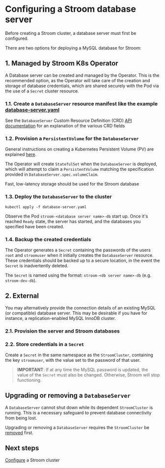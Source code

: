 # Configuring a Stroom database server

Before creating a Stroom cluster, a database server must first be configured.

There are two options for deploying a MySQL database for Stroom:

## 1. Managed by Stroom K8s Operator

A Database server can be created and managed by the Operator. This is the recommended option, as the Operator will take care of the creation and storage of database credentials, which are shared securely with the Pod via the use of a `Secret` cluster resource.

### 1.1. Create a `DatabaseServer` resource manifest like the example [database-server.yaml](https://github.com/p-kimberley/stroom-k8s-operator/blob/master/samples/database-server.yaml)

See the `DatabaseServer` Custom Resource Definition (CRD) [API documentation](https://doc.crds.dev/github.com/p-kimberley/stroom-k8s-operator/stroom.gchq.github.io/DatabaseServer/v1) for an explanation of the various CRD fields

### 1.2. Provision a `PersistentVolume` for the `DatabaseServer`

General instructions on creating a Kubernetes Persistent Volume (PV) are explained [here](https://kubernetes.io/docs/concepts/storage/persistent-volumes/).

The Operator will create `StatefulSet` when the `DatabaseServer` is deployed, which will attempt to claim a `PersistentVolume` matching the specification provided in `DatabaseServer.spec.volumeClaim`.

Fast, low-latency storage should be used for the Stroom database

### 1.3. Deploy the `DatabaseServer` to the cluster

```
kubectl apply -f database-server.yaml
```

Observe the Pod `stroom-<database server name>-db` start up. Once it's reached `Ready` state, the server has started, and the databases you specified have been created.

### 1.4. Backup the created credentials

The Operator generates a `Secret` containing the passwords of the users `root` and `stroomuser` when it initially creates the `DatabaseServer` resource. These credentials should be backed up to a secure location, in the event the `Secret` is inadvertently deleted.

The `Secret` is named using the format: `stroom-<db server name>-db` (e.g. `stroom-dev-db`).

## 2. External

You may alternatively provide the connection details of an existing MySQL (or compatible) database server. This may be desirable if you have for instance, a replication-enabled MySQL InnoDB cluster.

### 2.1. Provision the server and Stroom databases

### 2.2. Store credentials in a `Secret`

Create a `Secret` in the same namespace as the `StroomCluster`, containing the key `stroomuser`, with the value set to the password of that user.

> **IMPORTANT**: If at any time the MySQL password is updated, the value of the `Secret` must also be changed. Otherwise, Stroom will stop functioning.

## Upgrading or removing a `DatabaseServer`

A `DatabaseServer` cannot shut down while its dependent `StroomCluster` is running. This is a necessary safeguard to prevent database connectivity from being lost.

Upgrading or removing a `DatabaseServer` requires the `StroomCluster` be [removed](stop-stroom-cluster.md) first.

## Next steps

[Configure](configure-stroom-cluster.md) a Stroom cluster